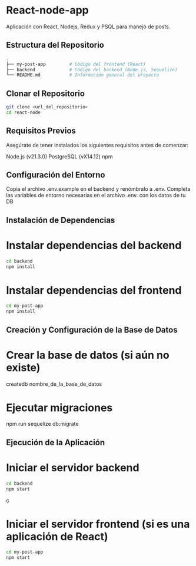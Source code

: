 # React-node-app

Aplicación con React, Nodejs, Redux y PSQL para manejo de posts.

## Estructura del Repositorio

```bash
.
├── my-post-app         # Código del frontend (React)
├── backend             # Código del backend (Node.js, Sequelize)
└── README.md           # Información general del proyecto
```

## Clonar el Repositorio

```bash
git clone <url_del_repositorio>
cd react-node
```

## Requisitos Previos
Asegúrate de tener instalados los siguientes requisitos antes de comenzar:

Node.js (v21.3.0)
PostgreSQL (vX14.12)
npm

## Configuración del Entorno
Copia el archivo .env.example en el backend y renómbralo a .env.
Completa las variables de entorno necesarias en el archivo .env. con los datos de tu DB

## Instalación de Dependencias

# Instalar dependencias del backend

```bash
cd backend
npm install
```

# Instalar dependencias del frontend

```bash
cd my-post-app
npm install
```

## Creación y Configuración de la Base de Datos

# Crear la base de datos (si aún no existe)
createdb nombre_de_la_base_de_datos

# Ejecutar migraciones
npm run sequelize db:migrate


## Ejecución de la Aplicación

# Iniciar el servidor backend
```bash
cd backend
npm start
```
ç
# Iniciar el servidor frontend (si es una aplicación de React)

```bash
cd my-post-app
npm start
```



